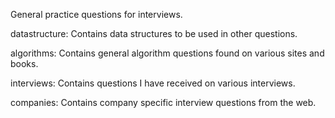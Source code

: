 General practice questions for interviews.

datastructure:
Contains data structures to be used in other questions.

algorithms:
Contains general algorithm questions found on various sites and books.

interviews:
Contains questions I have received on various interviews.

companies:
Contains company specific interview questions from the web.